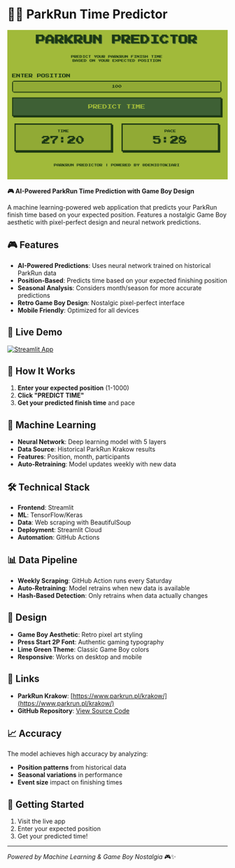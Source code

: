 # 🏃‍♂️ ParkRun Time Predictor

![App Preview](app-preview.png)

**🎮 AI-Powered ParkRun Time Prediction with Game Boy Design**

A machine learning-powered web application that predicts your ParkRun finish time based on your expected position. Features a nostalgic Game Boy aesthetic with pixel-perfect design and neural network predictions.

## 🎮 Features

- **AI-Powered Predictions**: Uses neural network trained on historical ParkRun data
- **Position-Based**: Predicts time based on your expected finishing position
- **Seasonal Analysis**: Considers month/season for more accurate predictions
- **Retro Game Boy Design**: Nostalgic pixel-perfect interface
- **Mobile Friendly**: Optimized for all devices

## 🚀 Live Demo

[![Streamlit App](https://static.streamlit.io/badges/streamlit_badge_black_white.svg)](https://parkrun-time-predictor.streamlit.app/)

## 🎯 How It Works

1. **Enter your expected position** (1-1000)
2. **Click "PREDICT TIME"** 
3. **Get your predicted finish time** and pace

## 🧠 Machine Learning

- **Neural Network**: Deep learning model with 5 layers
- **Data Source**: Historical ParkRun Krakow results
- **Features**: Position, month, participants
- **Auto-Retraining**: Model updates weekly with new data

## 🛠️ Technical Stack

- **Frontend**: Streamlit
- **ML**: TensorFlow/Keras
- **Data**: Web scraping with BeautifulSoup
- **Deployment**: Streamlit Cloud
- **Automation**: GitHub Actions

## 📊 Data Pipeline

- **Weekly Scraping**: GitHub Action runs every Saturday
- **Auto-Retraining**: Model retrains when new data is available
- **Hash-Based Detection**: Only retrains when data actually changes

## 🎨 Design

- **Game Boy Aesthetic**: Retro pixel art styling
- **Press Start 2P Font**: Authentic gaming typography
- **Lime Green Theme**: Classic Game Boy colors
- **Responsive**: Works on desktop and mobile

## 🔗 Links

- **ParkRun Krakow**: [https://www.parkrun.pl/krakow/](https://www.parkrun.pl/krakow/)
- **GitHub Repository**: [View Source Code](https://github.com/deniotokiari/ParkRun-Time-Predictor)

## 📈 Accuracy

The model achieves high accuracy by analyzing:
- **Position patterns** from historical data
- **Seasonal variations** in performance
- **Event size** impact on finishing times

## 🚀 Getting Started

1. Visit the live app
2. Enter your expected position
3. Get your predicted time!

---

*Powered by Machine Learning & Game Boy Nostalgia* 🎮✨
